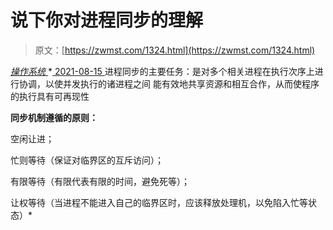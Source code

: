<!--yml
category: 未分类
date: 0001-01-01 00:00:00
--->

# 说下你对进程同步的理解

> 原文：[https://zwmst.com/1324.html](https://zwmst.com/1324.html)

   [ *操作系统* ](https://zwmst.com/%e6%93%8d%e4%bd%9c%e7%b3%bb%e7%bb%9f)*[ <time datetime="2021-08-15T11:04:54+08:00"> 2021-08-15 </time> ](https://zwmst.com/1324.html)  进程同步的主要任务：是对多个相关进程在执行次序上进行协调，以使并发执行的诸进程之间 能有效地共享资源和相互合作，从而使程序的执行具有可再现性

**同步机制遵循的原则：**

空闲让进；

忙则等待（保证对临界区的互斥访问）；

有限等待（有限代表有限的时间，避免死等）；

让权等待（当进程不能进入自己的临界区时，应该释放处理机，以免陷入忙等状态）*